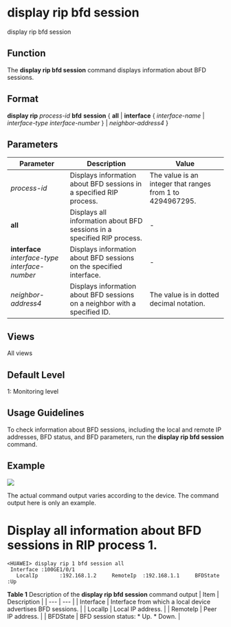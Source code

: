 display rip bfd session
=======================

display rip bfd session

Function
--------



The **display rip bfd session** command displays information about BFD sessions.




Format
------

**display rip** *process-id* **bfd** **session** { **all** | **interface** { *interface-name* | *interface-type* *interface-number* } | *neighbor-address4* }


Parameters
----------

| Parameter | Description | Value |
| --- | --- | --- |
| *process-id* | Displays information about BFD sessions in a specified RIP process. | The value is an integer that ranges from 1 to 4294967295. |
| **all** | Displays all information about BFD sessions in a specified RIP process. | - |
| **interface** *interface-type* *interface-number* | Displays information about BFD sessions on the specified interface. | - |
| *neighbor-address4* | Displays information about BFD sessions on a neighbor with a specified ID. | The value is in dotted decimal notation. |



Views
-----

All views


Default Level
-------------

1: Monitoring level


Usage Guidelines
----------------

To check information about BFD sessions, including the local and remote IP addresses, BFD status, and BFD parameters, run the **display rip bfd session** command.


Example
-------

![](../public_sys-resources/note_3.0-en-us.png) 

The actual command output varies according to the device. The command output here is only an example.


# Display all information about BFD sessions in RIP process 1.
```
<HUAWEI> display rip 1 bfd session all
 Interface :100GE1/0/1
   LocalIp       :192.168.1.2     RemoteIp  :192.168.1.1     BFDState  :Up

```

**Table 1** Description of the **display rip bfd session** command output
| Item | Description |
| --- | --- |
| Interface | Interface from which a local device advertises BFD sessions. |
| LocalIp | Local IP address. |
| RemoteIp | Peer IP address. |
| BFDState | BFD session status:   * Up. * Down. |